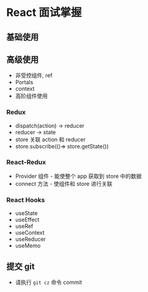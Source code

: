# React 面试掌握

## 基础使用

## 高级使用

- 非受控组件, ref
- Portals
- context
- 高阶组件使用

### Redux 
* dispatch(action) -> reducer
* reducer -> state
* store 关联 action 和 reducer
* store.subscribe(()=> store.getState())

### React-Redux
* Provider 组件 - 能使整个 app 获取到 store 中的数据
* connect 方法 - 使组件和 store 进行关联

### React Hooks
* useState
* useEffect
* useRef
* useContext
* useReducer
* useMemo

## 提交 git

- 请执行 `git cz` 命令 commit
